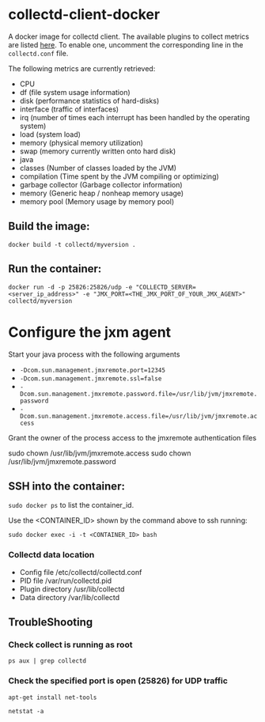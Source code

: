 # collectd-client-docker
A docker image for collectd client.
The available plugins to collect metrics are listed [here](https://collectd.org/wiki/index.php/Table_of_Plugins). To enable one, uncomment the corresponding line in the `collectd.conf` file.

The following metrics are currently retrieved:

* CPU
* df (file system usage information)
* disk (performance statistics of hard-disks)
* interface (traffic of interfaces)
* irq (number of times each interrupt has been handled by the operating system)
* load (system load)
* memory (physical memory utilization)
* swap (memory currently written onto hard disk)
* java
 * classes (Number of classes loaded by the JVM)
 * compilation (Time spent by the JVM compiling or optimizing)
 * garbage collector (Garbage collector information)
 * memory (Generic heap / nonheap memory usage)
 * memory pool (Memory usage by memory pool)

## Build the image:

`docker build -t collectd/myversion .`

## Run the container:

`docker run -d -p 25826:25826/udp -e "COLLECTD_SERVER=<server_ip_address>" -e "JMX_PORT=<THE_JMX_PORT_OF_YOUR_JMX_AGENT>" collectd/myversion`

# Configure the jxm agent

Start your java process with the following arguments

* `-Dcom.sun.management.jmxremote.port=12345`
* `-Dcom.sun.management.jmxremote.ssl=false`
* `-Dcom.sun.management.jmxremote.password.file=/usr/lib/jvm/jmxremote.password`
* `-Dcom.sun.management.jmxremote.access.file=/usr/lib/jvm/jmxremote.access`

Grant the owner of the process access to the jmxremote authentication files

sudo chown <owner> /usr/lib/jvm/jmxremote.access
sudo chown <owner> /usr/lib/jvm/jmxremote.password

## SSH into the container:

`sudo docker ps` to list the container_id.

Use the <CONTAINER_ID> shown by the command above to ssh running:

`sudo docker exec -i -t <CONTAINER_ID> bash`

### Collectd data location

  * Config file       /etc/collectd/collectd.conf
  * PID file          /var/run/collectd.pid
  * Plugin directory  /usr/lib/collectd
  * Data directory    /var/lib/collectd

 
## TroubleShooting
 
### Check collect is running as root 
`ps aux | grep collectd`

### Check the specified port is open (25826) for UDP traffic
`apt-get install net-tools`

`netstat -a`
